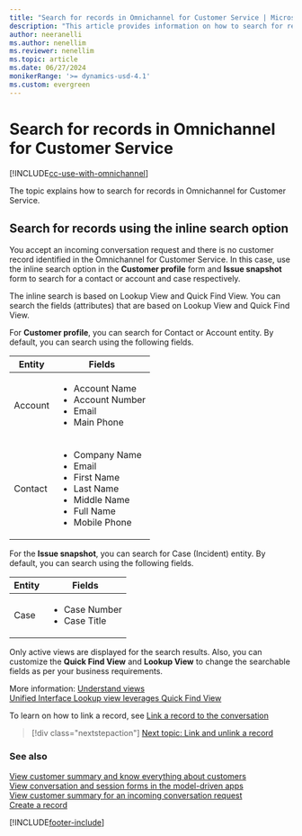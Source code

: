 ```yaml
---
title: "Search for records in Omnichannel for Customer Service | MicrosoftDocs"
description: "This article provides information on how to search for records and link a record to a conversation in Omnichannel for Customer Service."
author: neeranelli
ms.author: nenellim
ms.reviewer: nenellim
ms.topic: article
ms.date: 06/27/2024
monikerRange: '>= dynamics-usd-4.1'
ms.custom: evergreen
---
```



# Search for records in Omnichannel for Customer Service

[!INCLUDE[cc-use-with-omnichannel](../../includes/cc-use-with-omnichannel.md)]

The topic explains how to search for records in Omnichannel for Customer Service.

## Search for records using the inline search option

You accept an incoming conversation request and there is no customer record identified in the Omnichannel for Customer Service. In this case, use the inline search option in the **Customer profile** form and **Issue snapshot** form to search for a contact or account and case respectively.

The inline search is based on Lookup View and Quick Find View. You can search the fields (attributes) that are based on Lookup View and Quick Find View.

For **Customer profile**, you can search for Contact or Account entity. By default, you can search using the following fields.

| Entity         | Fields  |
|---------       | ---------|
|  Account  |  <ul><li> Account Name</li> <li>Account Number</li><li>Email</li><li>Main Phone</li> |
| Contact | <ul><li> Company Name</li><li>Email</li><li> First Name </li><li> Last Name </li><li>Middle Name</li><li>Full Name</li><li>Mobile Phone</li> |

<!---
<table>
    <tr>
        <th>Entity</th>
        <th>Fields</th>
    </tr>
    <tr>
        <td rowspan="4">Account</td>
        <td>Account Name</td>
    </tr>
    <tr>
        <td>Account Number</td>
    </tr>
    <tr>
        <td>Email</td>
    </tr>
    <tr>
        <td>Main Phone</td>
    </tr>
    <tr>
        <td rowspan="7">Contact</td>
        <td>Company Name</td>
    </tr>
    <tr>
        <td>Email</td>
    </tr>
    <tr>
        <td>First Name</td>
    </tr>
    <tr>
        <td>Last Name</td>
    </tr>
    <tr>
        <td>Middle Name</td>
    </tr>
    <tr>
        <td>Full Name</td>
    </tr>
    <tr>
        <td>Mobile Phone</td>
    </tr>  
 </table>
--->
For the **Issue snapshot**, you can search for Case (Incident) entity. By default, you can search using the following fields.

| Entity         | Fields  |
|---------       | ---------|
|  Case  |  <ul><li> Case Number</li> <li>Case Title</li> |

<!---
<table>
<tr>
        <th>Entity</th>
        <th>Fields</th>
    </tr>
    <tr>
        <td rowspan="2">Case</td>
        <td>Case Number</td>
    </tr>
    <tr>
        <td>Case Title</td>
    </tr> 
 </table>
--->
Only active views are displayed for the search results. Also, you can customize the **Quick Find View** and **Lookup View** to change the searchable fields as per your business requirements.

More information: 
[Understand views](/dynamics365/customer-engagement/customize/create-edit-views)  
[Unified Interface Lookup view leverages Quick Find View](https://blogs.msdn.microsoft.com/crm/2018/11/02/unified-interface-lookup-now-leverages-quick-find-view/)  

To learn on how to link a record, see [Link a record to the conversation](link-unlink-record.md)

> [!div class="nextstepaction"]
> [Next topic: Link and unlink a record](link-unlink-record.md)

### See also

[View customer summary and know everything about customers](customer-summary.md)  
[View conversation and session forms in the model-driven apps](view-omnichannel-conversation-session.md)  
[View customer summary for an incoming conversation request](view-customer-summary-incoming-conversation-request.md)  
[Create a record](create-record.md)  


[!INCLUDE[footer-include](../../includes/footer-banner.md)]

